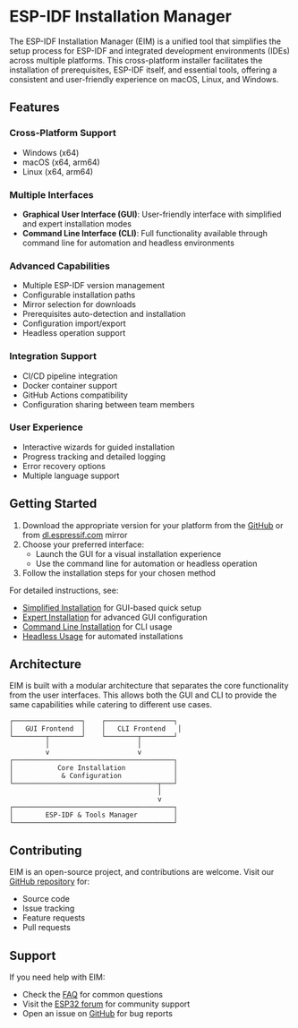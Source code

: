 # ESP-IDF Installation Manager

The ESP-IDF Installation Manager (EIM) is a unified tool that simplifies the setup process for ESP-IDF and integrated development environments (IDEs) across multiple platforms. This cross-platform installer facilitates the installation of prerequisites, ESP-IDF itself, and essential tools, offering a consistent and user-friendly experience on macOS, Linux, and Windows.

## Features

### Cross-Platform Support
- Windows (x64)
- macOS (x64, arm64)
- Linux (x64, arm64)

### Multiple Interfaces
- **Graphical User Interface (GUI)**: User-friendly interface with simplified and expert installation modes
- **Command Line Interface (CLI)**: Full functionality available through command line for automation and headless environments

### Advanced Capabilities
- Multiple ESP-IDF version management
- Configurable installation paths
- Mirror selection for downloads
- Prerequisites auto-detection and installation
- Configuration import/export
- Headless operation support

### Integration Support
- CI/CD pipeline integration
- Docker container support
- GitHub Actions compatibility
- Configuration sharing between team members

### User Experience
- Interactive wizards for guided installation
- Progress tracking and detailed logging
- Error recovery options
- Multiple language support

## Getting Started

1. Download the appropriate version for your platform from the [GitHub](https://github.com/espressif/idf-im-ui/releases) or from [dl.espressif.com](https://dl.espressif.com/dl/eim/) mirror
2. Choose your preferred interface:
   - Launch the GUI for a visual installation experience
   - Use the command line for automation or headless operation
3. Follow the installation steps for your chosen method

For detailed instructions, see:
- [Simplified Installation](./simple_installation.md) for GUI-based quick setup
- [Expert Installation](./expert_installation.md) for advanced GUI configuration
- [Command Line Installation](./cli_installation.md) for CLI usage
- [Headless Usage](./headless_usage.md) for automated installations

## Architecture

EIM is built with a modular architecture that separates the core functionality from the user interfaces. This allows both the GUI and CLI to provide the same capabilities while catering to different use cases.

```
┌─────────────────┐    ┌─────────────────┐
│   GUI Frontend  │    │   CLI Frontend   │
└────────┬────────┘    └────────┬────────┘
         │                      │
         v                      v
┌────────────────────────────────────────┐
│           Core Installation            │
│            & Configuration             │
└────────────────────────────────────┬───┘
                                     │
                                     v
┌────────────────────────────────────────┐
│        ESP-IDF & Tools Manager         │
└────────────────────────────────────────┘
```

## Contributing

EIM is an open-source project, and contributions are welcome. Visit our [GitHub repository](https://github.com/espressif/idf-im-ui) for:
- Source code
- Issue tracking
- Feature requests
- Pull requests

## Support

If you need help with EIM:
- Check the [FAQ](./faq.md) for common questions
- Visit the [ESP32 forum](https://esp32.com/) for community support
- Open an issue on [GitHub](https://github.com/espressif/idf-im-ui/issues) for bug reports
